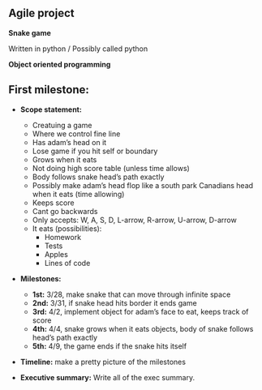 ## Agile project
**Snake game**

Written in python / Possibly called python

**Object oriented programming**

## First milestone:
-	**Scope statement:**
    - Creatuing a game
    - Where we control fine line
    - Has adam’s head on it
    - Lose game if you hit self or boundary
    - Grows when it eats
    - Not doing high score table (unless time allows)
    - Body follows snake head’s path exactly
    - Possibly make adam’s head flop like a south park Canadians head when it eats (time allowing)
    - Keeps score
    - Cant go backwards
    - Only accepts: W, A, S, D, L-arrow, R-arrow, U-arrow, D-arrow
    - It eats (possibilities):
      - Homework
      - Tests
      - Apples
      - Lines of code


-	**Milestones:**
    - **1st:** 3/28, make snake that can move through infinite space
    - **2nd:** 3/31, if snake head hits border it ends game
    - **3rd:** 4/2, implement object for adam’s face to eat, keeps track of score
    - **4th:** 4/4, snake grows when it eats objects, body of snake follows head’s path exactly
    - **5th:** 4/9, the game ends if the snake hits itself
      
-	**Timeline:**
make a pretty picture of the milestones


-	**Executive summary:**
Write all of the exec summary.
